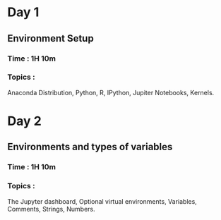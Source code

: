 # Day 1

## Environment Setup
### Time : 1H 10m
### Topics : 
Anaconda Distribution, Python, R, IPython, Jupiter Notebooks, Kernels.

# Day 2

## Environments and types of variables
### Time : 1H 10m
### Topics :
The Jupyter dashboard, Optional virtual environments, Variables, Comments, Strings, Numbers.